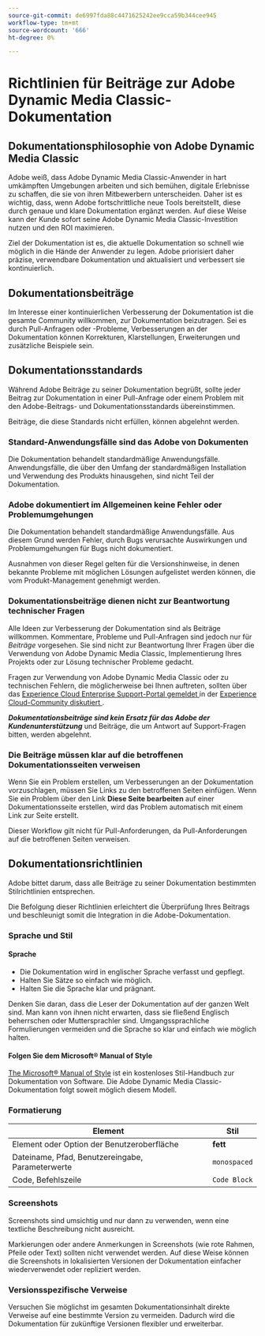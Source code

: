 ```yaml
---
source-git-commit: de6997fda88c4471625242ee9cca59b344cee945
workflow-type: tm+mt
source-wordcount: '666'
ht-degree: 0%

---
```

# Richtlinien für Beiträge zur Adobe Dynamic Media Classic-Dokumentation

## Dokumentationsphilosophie von Adobe Dynamic Media Classic

Adobe weiß, dass Adobe Dynamic Media Classic-Anwender in hart umkämpften Umgebungen arbeiten und sich bemühen, digitale Erlebnisse zu schaffen, die sie von ihren Mitbewerbern unterscheiden. Daher ist es wichtig, dass, wenn Adobe fortschrittliche neue Tools bereitstellt, diese durch genaue und klare Dokumentation ergänzt werden. Auf diese Weise kann der Kunde sofort seine Adobe Dynamic Media Classic-Investition nutzen und den ROI maximieren.

Ziel der Dokumentation ist es, die aktuelle Dokumentation so schnell wie möglich in die Hände der Anwender zu legen. Adobe priorisiert daher präzise, verwendbare Dokumentation und aktualisiert und verbessert sie kontinuierlich.

## Dokumentationsbeiträge

Im Interesse einer kontinuierlichen Verbesserung der Dokumentation ist die gesamte Community willkommen, zur Dokumentation beizutragen. Sei es durch Pull-Anfragen oder -Probleme, Verbesserungen an der Dokumentation können Korrekturen, Klarstellungen, Erweiterungen und zusätzliche Beispiele sein.

## Dokumentationsstandards

Während Adobe Beiträge zu seiner Dokumentation begrüßt, sollte jeder Beitrag zur Dokumentation in einer Pull-Anfrage oder einem Problem mit den Adobe-Beitrags- und Dokumentationsstandards übereinstimmen.

Beiträge, die diese Standards nicht erfüllen, können abgelehnt werden.

### Standard-Anwendungsfälle sind das Adobe von Dokumenten

Die Dokumentation behandelt standardmäßige Anwendungsfälle. Anwendungsfälle, die über den Umfang der standardmäßigen Installation und Verwendung des Produkts hinausgehen, sind nicht Teil der Dokumentation.

### Adobe dokumentiert im Allgemeinen keine Fehler oder Problemumgehungen

Die Dokumentation behandelt standardmäßige Anwendungsfälle. Aus diesem Grund werden Fehler, durch Bugs verursachte Auswirkungen und Problemumgehungen für Bugs nicht dokumentiert.

Ausnahmen von dieser Regel gelten für die Versionshinweise, in denen bekannte Probleme mit möglichen Lösungen aufgelistet werden können, die vom Produkt-Management genehmigt werden.

### Dokumentationsbeiträge dienen nicht zur Beantwortung technischer Fragen

Alle Ideen zur Verbesserung der Dokumentation sind als Beiträge willkommen. Kommentare, Probleme und Pull-Anfragen sind jedoch nur für *Beiträge* vorgesehen. Sie sind nicht zur Beantwortung Ihrer Fragen über die Verwendung von Adobe Dynamic Media Classic, Implementierung Ihres Projekts oder zur Lösung technischer Probleme gedacht.

Fragen zur Verwendung von Adobe Dynamic Media Classic oder zu technischen Fehlern, die möglicherweise bei Ihnen auftreten, sollten über das [Experience Cloud Enterprise Support-Portal gemeldet ](https://experienceleague.adobe.com/de?support-solution=General&amp;support-tab=home#support) in der [Experience Cloud-Community diskutiert ](https://experienceleaguecommunities.adobe.com/t5/adobe-experience-manager/ct-p/adobe-experience-manager-community?profile.language=de).

***Dokumentationsbeiträge sind kein Ersatz für das Adobe der Kundenunterstützung*** und Beiträge, die um Antwort auf Support-Fragen bitten, werden abgelehnt.

### Die Beiträge müssen klar auf die betroffenen Dokumentationsseiten verweisen

Wenn Sie ein Problem erstellen, um Verbesserungen an der Dokumentation vorzuschlagen, müssen Sie Links zu den betroffenen Seiten einfügen. Wenn Sie ein Problem über den Link **Diese Seite bearbeiten** auf einer Dokumentationsseite erstellen, wird das Problem automatisch mit einem Link zur Seite erstellt.

Dieser Workflow gilt nicht für Pull-Anforderungen, da Pull-Anforderungen auf die betroffenen Seiten verweisen.

## Dokumentationsrichtlinien

Adobe bittet darum, dass alle Beiträge zu seiner Dokumentation bestimmten Stilrichtlinien entsprechen.

Die Befolgung dieser Richtlinien erleichtert die Überprüfung Ihres Beitrags und beschleunigt somit die Integration in die Adobe-Dokumentation.

### Sprache und Stil

#### Sprache

* Die Dokumentation wird in englischer Sprache verfasst und gepflegt.
* Halten Sie Sätze so einfach wie möglich.
* Halten Sie die Sprache klar und prägnant.

Denken Sie daran, dass die Leser der Dokumentation auf der ganzen Welt sind. Man kann von ihnen nicht erwarten, dass sie fließend Englisch beherrschen oder Muttersprachler sind. Umgangssprachliche Formulierungen vermeiden und die Sprache so klar und einfach wie möglich halten.

#### Folgen Sie dem Microsoft® Manual of Style

[The Microsoft® Manual of Style](https://learn.microsoft.com/en-us/style-guide/welcome/) ist ein kostenloses Stil-Handbuch zur Dokumentation von Software. Die Adobe Dynamic Media Classic-Dokumentation folgt soweit möglich diesem Modell.

### Formatierung

| Element | Stil |
|---|---|
| Element oder Option der Benutzeroberfläche | **fett** |
| Dateiname, Pfad, Benutzereingabe, Parameterwerte | `monospaced` |
| Code, Befehlszeile | ```Code Block``` |

### Screenshots

Screenshots sind umsichtig und nur dann zu verwenden, wenn eine textliche Beschreibung nicht ausreicht.

Markierungen oder andere Anmerkungen in Screenshots (wie rote Rahmen, Pfeile oder Text) sollten nicht verwendet werden. Auf diese Weise können die Screenshots in lokalisierten Versionen der Dokumentation einfacher wiederverwendet oder repliziert werden.

### Versionsspezifische Verweise

Versuchen Sie möglichst im gesamten Dokumentationsinhalt direkte Verweise auf eine bestimmte Version zu vermeiden. Dadurch wird die Dokumentation für zukünftige Versionen flexibler und erweiterbar.
